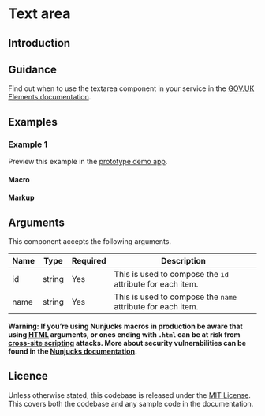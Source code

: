 # Text area

## Introduction



## Guidance

Find out when to use the textarea component in your service in the [GOV.UK Elements documentation](http://govuk-elements.herokuapp.com/).

## Examples

### Example 1

Preview this example in the [prototype demo app]().

#### Macro

#### Markup

## Arguments

This component accepts the following arguments.

|Name|Type|Required|Description|
|---|---|---|---|
|id|string|Yes|This is used to compose the `id` attribute for each item.|
|name|string|Yes|This is used to compose the `name` attribute for each item.|

**Warning: If you’re using Nunjucks macros in production be aware that using <abbr title="HyperText Markup Language">HTML</abbr> arguments, or ones ending with `.html` can be at risk from [cross-site scripting](https://en.wikipedia.org/wiki/Cross-site_scripting) attacks. More about security vulnerabilities can be found in the [Nunjucks documentation](https://mozilla.github.io/nunjucks/api.html#user-defined-templates-warning).**

## Licence

Unless otherwise stated, this codebase is released under the [MIT License](https://github.com/whatterz/govuk-prototype-kit-macros/blob/master/LICENSE). This covers both the codebase and any sample code in the documentation.